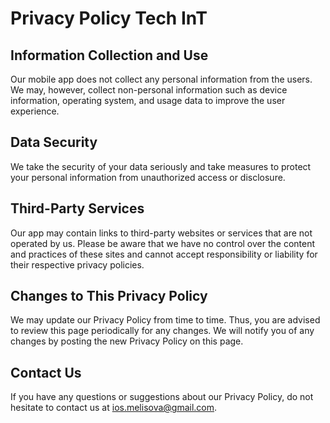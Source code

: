 # Privacy Policy Tech InT

## Information Collection and Use

Our mobile app does not collect any personal information from the users. We may, however, collect non-personal information such as device information, operating system, and usage data to improve the user experience.

## Data Security

We take the security of your data seriously and take measures to protect your personal information from unauthorized access or disclosure.

## Third-Party Services

Our app may contain links to third-party websites or services that are not operated by us. Please be aware that we have no control over the content and practices of these sites and cannot accept responsibility or liability for their respective privacy policies.

## Changes to This Privacy Policy

We may update our Privacy Policy from time to time. Thus, you are advised to review this page periodically for any changes. We will notify you of any changes by posting the new Privacy Policy on this page.

## Contact Us

If you have any questions or suggestions about our Privacy Policy, do not hesitate to contact us at [ios.melisova@gmail.com](mailto:ios.melisova@gmail.com).
